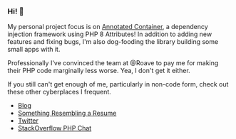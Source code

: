 ### Hi! :wave:

My personal project focus is on [Annotated Container](https://github.com/cspray/annotated-container), a dependency injection framework using PHP 8 Attributes! In addition to adding new features and fixing bugs, I'm also dog-fooding the library building some small apps with it.

Professionally I've convinced the team at @Roave to pay me for making their PHP code marginally less worse. Yea, I don't get it either.

If you still can't get enough of me, particularly in non-code form, check out these other cyberplaces I frequent.

- [Blog](https://cspray.io)
- [Something Resembling a Resume](https://timeline.cspray.io)
- [Twitter](https://twitter.com/charlesspray)
- [StackOverflow PHP Chat](https://chat.stackoverflow.com/rooms/11/php)
